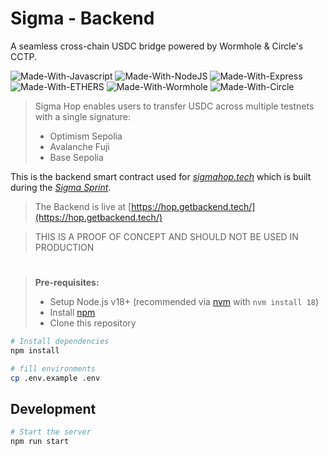 # Sigma - Backend

A seamless cross-chain USDC bridge powered by Wormhole & Circle's CCTP.

![Made-With-Javascript](https://img.shields.io/badge/MADE%20WITH-Javascript-ffd000.svg?colorA=222222&style=for-the-badge&logoWidth=14&logo=javascript)
![Made-With-NodeJS](https://img.shields.io/badge/MADE%20WITH-NodeJS-32a852.svg?colorA=222222&style=for-the-badge&logoWidth=14&logo=nodejs)
![Made-With-Express](https://img.shields.io/badge/MADE%20WITH-Express-000000.svg?colorA=222222&style=for-the-badge&logoWidth=14&logo=express)
![Made-With-ETHERS](https://img.shields.io/badge/MADE%20WITH-Ethers-000000.svg?colorA=222222&style=for-the-badge&logoWidth=14&logo=ethereum)
![Made-With-Wormhole](https://img.shields.io/badge/MADE%20WITH-wormhole-ffffff.svg?colorA=222222&style=for-the-badge&logoWidth=14)
![Made-With-Circle](https://img.shields.io/badge/MADE%20WITH-CIRCLE-ffffff.svg?colorA=22222&style=for-the-badge&logoWidth=14)

> Sigma Hop enables users to transfer USDC across multiple testnets with a single signature:
>
> - Optimism Sepolia
> - Avalanche Fuji
> - Base Sepolia

This is the backend smart contract used for _[sigmahop.tech](https://sigmahop.tech/)_ which is built during the _[Sigma Sprint](https://sigma.wormhole.com/)_.

> The Backend is live at [https://hop.getbackend.tech/](https://hop.getbackend.tech/)

> THIS IS A PROOF OF CONCEPT AND SHOULD NOT BE USED IN PRODUCTION

#

> **Pre-requisites:**
>
> - Setup Node.js v18+ (recommended via [nvm](https://github.com/nvm-sh/nvm) with `nvm install 18`)
> - Install [npm](https://docs.npmjs.com/downloading-and-installing-node-js-and-npm)
> - Clone this repository

```bash
# Install dependencies
npm install

# fill environments
cp .env.example .env
```

## Development

```bash
# Start the server
npm run start
```
